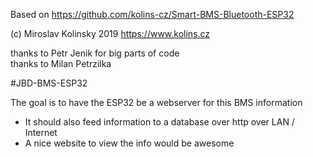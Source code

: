 Based on https://github.com/kolins-cz/Smart-BMS-Bluetooth-ESP32

(c) Miroslav Kolinsky 2019  https://www.kolins.cz  

thanks to Petr Jenik for big parts of code  
thanks to Milan Petrzilka  

#JBD-BMS-ESP32

The goal is to have the ESP32 be a webserver for this BMS information
  - It should also feed information to a database over http over LAN / Internet
  - A nice website to view the info would be awesome